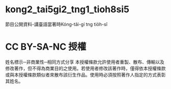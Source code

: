 # kong2_tai5gi2_tng1_tioh8si5
節目公開資料-講臺語當著時Kóng-tâi-gí tng tio̍h-sî

# CC BY-SA-NC 授權
姓名標示─非商業性─相同方式分享
本授權條款允許使用者重製、散布、傳輸以及修改著作，但不得為商業目的之使用。若使用者修改該著作時，僅得依本授權條款或與本授權條款類似者來散布該衍生作品。使用時必須按照著作人指定的方式表彰其姓名。
